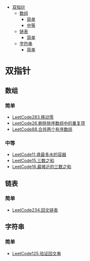 <!-- TOC -->

- [双指针](#双指针)
  - [数组](#数组)
    - [简单](#简单)
    - [中等](#中等)
  - [链表](#链表)
    - [简单](#简单-1)
  - [字符串](#字符串)
    - [简单](#简单-2)

<!-- /TOC -->
# 双指针
## 数组
### 简单
- [LeetCode283.移动零](https://leetcode-cn.com/problems/move-zeroes/)
- [LeetCode26.删除排序数组中的重复项](https://leetcode-cn.com/problems/remove-duplicates-from-sorted-array/)
- [LeetCode88.合并两个有序数组](https://leetcode-cn.com/problems/merge-sorted-array/)
### 中等
- [LeetCode11.盛最多水的容器](https://leetcode-cn.com/problems/container-with-most-water/)
- [LeetCode15.三数之和](https://leetcode-cn.com/problems/3sum/)
- [LeetCode16.最接近的三数之和](https://leetcode-cn.com/problems/3sum-closest/)
## 链表
### 简单
- [LeetCode234.回文链表](https://leetcode-cn.com/problems/palindrome-linked-list/)
## 字符串
### 简单
- [LeetCode125.验证回文串](https://leetcode-cn.com/problems/valid-palindrome/)